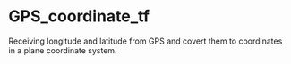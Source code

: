 # GPS_coordinate_tf
Receiving longitude and latitude from GPS and covert them to coordinates in a plane coordinate system.

